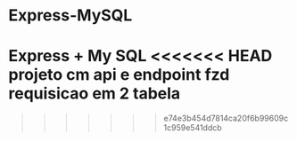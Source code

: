 # Express-MySQL
Express + My SQL
<<<<<<< HEAD
projeto cm api e endpoint fzd requisicao em 2 tabela
=======
>>>>>>> e74e3b454d7814ca20f6b99609c1c959e541ddcb
